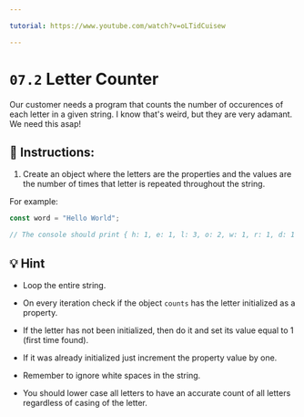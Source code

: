 ```yaml
---

tutorial: https://www.youtube.com/watch?v=oLTidCuisew

---
```


# `07.2` Letter Counter

Our customer needs a program that counts the number of occurences of each letter in a given string. I know that's weird, but they are very adamant. We need this asap! 

## :pencil: Instructions:

1. Create an object where the letters are the properties and the values are the number of times that letter is repeated throughout the string. 

For example:

```js
const word = "Hello World";

// The console should print { h: 1, e: 1, l: 3, o: 2, w: 1, r: 1, d: 1 }
```

## :bulb: Hint

+ Loop the entire string.

+ On every iteration check if the object `counts` has the letter initialized as a property.

+ If the letter has not been initialized, then do it and set its value equal to 1 (first time found).

+ If it was already initialized just increment the property value by one.

+ Remember to ignore white spaces in the string.

+ You should lower case all letters to have an accurate count of all letters regardless of casing of the letter.
